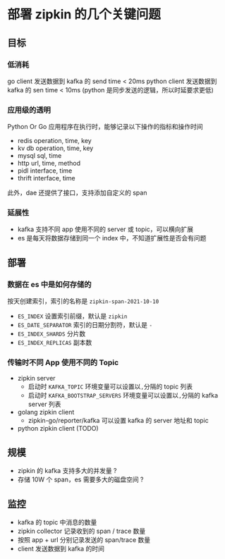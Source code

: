 部署 zipkin 的几个关键问题
===

## 目标

### 低消耗

go client 发送数据到 kafka 的 send time < 20ms
python client 发送数据到 kafka 的 sen time < 10ms (python 是同步发送的逻辑，所以时延要求更低)

### 应用级的透明

Python Or Go 应用程序在执行时，能够记录以下操作的指标和操作时间

+ redis operation, time, key
+ kv db operation, time, key
+ mysql sql, time
+ http url, time, method
+ pidl interface, time
+ thrift interface, time

此外，dae 还提供了接口，支持添加自定义的 span

### 延展性

+ kafka 支持不同 app 使用不同的 server 或 topic，可以横向扩展
+ es 是每天将数据存储到同一个 index 中，不知道扩展性是否会有问题

## 部署

### 数据在 es 中是如何存储的

按天创建索引，索引的名称是 `zipkin-span-2021-10-10`

+ `ES_INDEX` 设置索引前缀，默认是 `zipkin`
+ `ES_DATE_SEPARATOR` 索引的日期分割符，默认是 `-`
+ `ES_INDEX_SHARDS` 分片数
+ `ES_INDEX_REPLICAS` 副本数

### 传输时不同 App 使用不同的 Topic

+ zipkin server
    + 启动时 `KAFKA_TOPIC` 环境变量可以设置以`,`分隔的 topic 列表
    + 启动时 `KAFKA_BOOTSTRAP_SERVERS` 环境变量可以设置以`,`分隔的 kafka server 列表
+ golang zipkin client
    + zipkin-go/reporter/kafka 可以设置 kafka 的 server 地址和 topic
+ python zipkin client (TODO)

## 规模

+ zipkin 的 kafka 支持多大的并发量 ?
+ 存储 10W 个 span，es 需要多大的磁盘空间 ?

## 监控

+ kafka 的 topic 中消息的数量
+ zipkin collector 记录收到的 span / trace 数量
+ 按照 app + url 分别记录发送的 span/trace 数量
+ client 发送数据到 kafka 的时间

